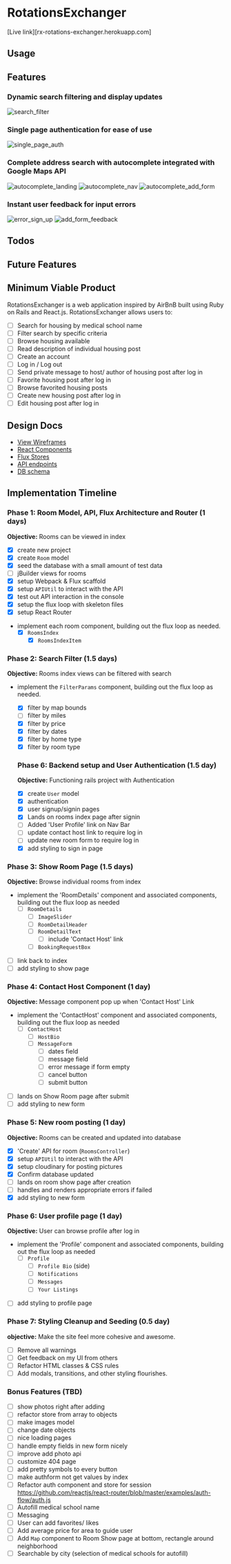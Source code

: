 # RotationsExchanger

[Live link][rx-rotations-exchanger.herokuapp.com]

## Usage

## Features

### Dynamic search filtering and display updates
![search_filter]

### Single page authentication for ease of use
![single_page_auth]

### Complete address search with autocomplete integrated with Google Maps API
![autocomplete_landing] ![autocomplete_nav] ![autocomplete_add_form]

### Instant user feedback for input errors
![error_sign_up] ![add_form_feedback]


[add_form_feedback]: ./screenshots/add_form_feedback.png
[error_sign_up]: ./screenshots/error_sign_up.png
[search_filter]: ./screenshots/search_filter.png
[autocomplete_add_form]: ./screenshots/autocomplete_add_form.png
[autocomplete_nav]: ./screenshots/autocomplete_nav.png
[autocomplete_landing]: ./screenshots/autocomplete_landing.png
[single_page_auth]: ./screenshots/single_page_auth.png


## Todos

## Future Features

## Minimum Viable Product

RotationsExchanger is a web application inspired by AirBnB built using Ruby on Rails
and React.js. RotationsExchanger allows users to:

<!-- This is a Markdown checklist. Use it to keep track of your
progress. Put an x between the brackets for a checkmark: [x] -->
- [ ] Search for housing by medical school name
- [ ] Filter search by specific criteria
- [ ] Browse housing available
- [ ] Read description of individual housing post
- [ ] Create an account
- [ ] Log in / Log out
- [ ] Send private message to host/ author of housing post after log in
- [ ] Favorite housing post after log in
- [ ] Browse favorited housing posts
- [ ] Create new housing post after log in
- [ ] Edit housing post after log in

## Design Docs
* [View Wireframes][views]
* [React Components][components]
* [Flux Stores][stores]
* [API endpoints][api-endpoints]
* [DB schema][schema]

[views]: ./docs/views.md
[components]: ./docs/components.md
[stores]: ./docs/stores.md
[api-endpoints]: ./docs/api-endpoints.md
[schema]: ./docs/schema.md

## Implementation Timeline

### Phase 1: Room Model, API, Flux Architecture and Router (1 days)

**Objective:** Rooms can be viewed in index

- [x] create new project
- [x] create `Room` model
- [x] seed the database with a small amount of test data
- [ ] jBuilder views for rooms
- [x] setup Webpack & Flux scaffold
- [x] setup `APIUtil` to interact with the API
- [x] test out API interaction in the console
- [x] setup the flux loop with skeleton files
- [x] setup React Router
- implement each room component, building out the flux loop as needed.
  - [x] `RoomsIndex`
    - [x] `RoomsIndexItem`

### Phase 2: Search Filter (1.5 days)

**Objective:** Rooms index views can be filtered with search
- implement the `FilterParams` component, building out the flux loop as needed.
  - [x] filter by map bounds
  - [ ] filter by miles
  - [x] filter by price
  - [x] filter by dates
  - [x] filter by home type
  - [x] filter by room type

  ### Phase 6: Backend setup and User Authentication (1.5 day)

  **Objective:** Functioning rails project with Authentication

  - [x] create `User` model
  - [x] authentication
  - [x] user signup/signin pages
  - [x] Lands on rooms index page after signin
  - [ ] Added 'User Profile' link on Nav Bar
  - [ ] update contact host link to require log in
  - [ ] update new room form to require log in
  - [x] add styling to sign in page

### Phase 3: Show Room Page (1.5 days)

**Objective:** Browse individual rooms from index
- implement the 'RoomDetails' component and associated components, building out the flux loop as needed
  - [ ] `RoomDetails`
    - [ ] `ImageSlider`
    - [ ] `RoomDetailHeader`
    - [ ] `RoomDetailText`
      - [ ] include 'Contact Host' link
    - [ ] `BookingRequestBox`
- [ ] link back to index
- [ ] add styling to show page

### Phase 4: Contact Host Component (1 day)

**Objective:** Message component pop up when 'Contact Host' Link

- implement the 'ContactHost' component and associated components, building out the flux loop as needed
  - [ ] `ContactHost`
    - [ ] `HostBio`
    - [ ] `MessageForm`
      - [ ] dates field
      - [ ] message field
      - [ ] error message if form empty
      - [ ] cancel button
      - [ ] submit button
- [ ] lands on Show Room page after submit
- [ ] add styling to new form

### Phase 5: New room posting (1 day)

**Objective:** Rooms can be created and updated into database

- [x] 'Create' API for room (`RoomsController`)
- [x] setup `APIUtil` to interact with the API
- [x] setup cloudinary for posting pictures
- [x] Confirm database updated
- [ ] lands on room show page after creation
- [ ] handles and renders appropriate errors if failed
- [x] add styling to new form

### Phase 6: User profile page (1 day)

**Objective:** User can browse profile after log in

- implement the 'Profile' component and associated components, building out the flux loop as needed
  - [ ] `Profile`
    - [ ] `Profile Bio` (side)
    - [ ] `Notifications`
    - [ ] `Messages`
    - [ ] `Your Listings`
- [ ] add styling to profile page

### Phase 7: Styling Cleanup and Seeding (0.5 day)

**objective:** Make the site feel more cohesive and awesome.

- [ ] Remove all warnings
- [ ] Get feedback on my UI from others
- [ ] Refactor HTML classes & CSS rules
- [ ] Add modals, transitions, and other styling flourishes.

### Bonus Features (TBD)

- [ ] show photos right after adding
- [ ] refactor store from array to objects
- [ ] make images model
- [ ] change date objects
- [ ] nice loading pages
- [ ] handle empty fields in new form nicely
- [ ] improve add photo api
- [ ] customize 404 page
- [ ] add pretty symbols to every button
- [ ] make authform not get values by index
- [ ] Refactor auth component and store for session https://github.com/reactjs/react-router/blob/master/examples/auth-flow/auth.js
- [ ] Autofill medical school name
- [ ] Messaging
- [ ] User can add favorites/ likes
- [ ] Add average price for area to guide user
- [ ] Add `Map` component to Room Show page at bottom, rectangle around neighborhood
- [ ] Searchable by city (selection of medical schools for autofill)

[phase-one]: ./docs/phases/phase1.md
[phase-two]: ./docs/phases/phase2.md
[phase-three]: ./docs/phases/phase3.md
[phase-four]: ./docs/phases/phase4.md
[phase-five]: ./docs/phases/phase5.md
